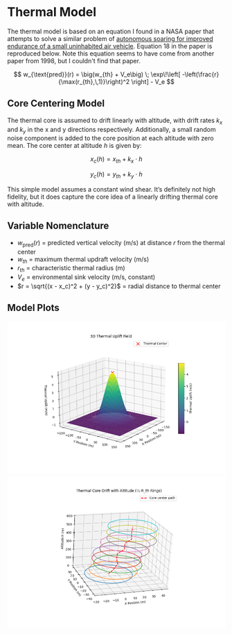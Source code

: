 # Thermal Model
The thermal model is based on an equation I found in a NASA paper that attempts to solve a similar problem of [autonomous soaring for improved endurance of a small uninhabited air vehicle](https://ntrs.nasa.gov/api/citations/20050041655/downloads/20050041655.pdf). Equation 18 in the paper is reproduced below. Note this equation seems to have come from another paper from 1998, but I couldn't find that paper.

$$
w_{\text{pred}}(r) = \big(w_{th} + V_e\big) \;
    \exp\!\left[ -\left(\frac{r}{\max(r_{th},\,1)}\right)^2 \right]
    - V_e
$$

## Core Centering Model
The thermal core is assumed to drift linearly with altitude, with drift rates $k_x$ and $k_y$ in the x and y directions respectively. Additionally, a small random noise component is added to the core position at each altitude with zero mean.
The core center at altitude $h$ is given by:

$$
x_c(h) = x_{th} + k_x \cdot h
$$

$$
y_c(h) = y_{th} + k_y \cdot h
$$

This simple model assumes a constant wind shear. It’s definitely not high fidelity, but it does capture the core idea of a linearly drifting thermal core with altitude.

## Variable Nomenclature

- $w_{\text{pred}}(r)$ = predicted vertical velocity (m/s) at distance $r$ from the thermal center  
- $w_{th}$ = maximum thermal updraft velocity (m/s)  
- $r_{th}$ = characteristic thermal radius (m)  
- $V_e$ = environmental sink velocity (m/s, constant)  
- $r = \sqrt{(x - x_c)^2 + (y - y_c)^2}$ = radial distance to thermal center  

## Model Plots
![3D Thermal Plot](3d_thermal_uplift_field.png)  
![3D Thermal Core Drift Plot](3d_thermal_core_drift.png)
